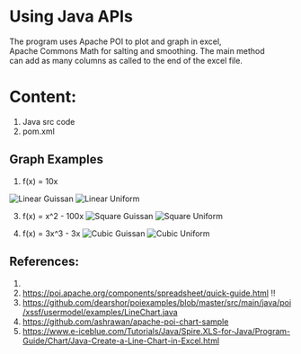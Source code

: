 # Using Java APIs

The program uses Apache POI to plot and graph in excel, \
Apache Commons Math for salting and smoothing. The main method \
can add as many columns as called to the end of the excel file.

# Content:
1. Java src code
2. pom.xml

## Graph Examples
1. f(x) = 10x
   
 ![Linear Guissan](https://github.com/user-attachments/assets/d8298e9a-0692-4650-8d47-344dc11f0291)
![Linear Uniform](https://github.com/user-attachments/assets/9cd526e6-714b-4bd5-8381-5fe485a3eaee)
   
3. f(x) = x^2 - 100x
![Square Guissan](https://github.com/user-attachments/assets/b5d9dec4-aa76-441a-a4e3-e6f0179f3c5b)
![Square Uniform](https://github.com/user-attachments/assets/e369ab1b-ce91-48ac-8eaf-0369c30ca3da)

4. f(x) = 3x^3 - 3x
![Cubic Guissan](https://github.com/user-attachments/assets/fab963c2-de91-4222-bcc3-5c35cc063b88)
![Cubic Uniform](https://github.com/user-attachments/assets/9adbf9d3-9f10-4ece-a7c5-b0a6f511575d)

## References:
1. 
2. https://poi.apache.org/components/spreadsheet/quick-guide.html !!
3. https://github.com/dearshor/poiexamples/blob/master/src/main/java/poi/xssf/usermodel/examples/LineChart.java
4.  https://github.com/ashrawan/apache-poi-chart-sample
5.  https://www.e-iceblue.com/Tutorials/Java/Spire.XLS-for-Java/Program-Guide/Chart/Java-Create-a-Line-Chart-in-Excel.html
